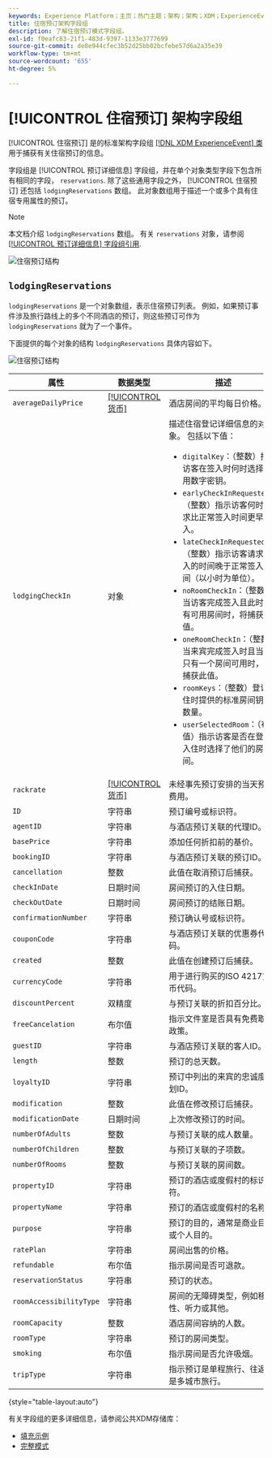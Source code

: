 ```yaml
---
keywords: Experience Platform；主页；热门主题；架构；架构；XDM；ExperienceEvent；字段；架构；架构设计；字段组；字段组；预订；住宿；
title: 住宿预订架构字段组
description: 了解住宿预订模式字段组。
exl-id: f0eafc83-21f1-483d-9397-1133e3777699
source-git-commit: de8e944cfec3b52d25bb02bcfebe57d6a2a35e39
workflow-type: tm+mt
source-wordcount: '655'
ht-degree: 5%

---
```


# [!UICONTROL 住宿预订] 架构字段组

[!UICONTROL 住宿预订] 是的标准架构字段组 [[!DNL XDM ExperienceEvent] 类](../../classes/experienceevent.md) 用于捕获有关住宿预订的信息。

字段组是 [!UICONTROL 预订详细信息] 字段组，并在单个对象类型字段下包含所有相同的字段， `reservations`. 除了这些通用字段之外， [!UICONTROL 住宿预订] 还包括 `lodgingReservations` 数组。 此对象数组用于描述一个或多个具有住宿专用属性的预订。

>[!NOTE]
>
>本文档介绍 `lodgingReservations` 数组。 有关 `reservations` 对象，请参阅 [[!UICONTROL 预订详细信息] 字段组引用](./reservation-details.md).

![住宿预订结构](../../images/field-groups/lodging-reservation/structure.png)

## `lodgingReservations`

`lodgingReservations` 是一个对象数组，表示住宿预订列表。 例如，如果预订事件涉及旅行路线上的多个不同酒店的预订，则这些预订可作为 `lodgingReservations` 就为了一个事件。

下面提供的每个对象的结构 `lodgingReservations` 具体内容如下。

![住宿预订结构](../../images/field-groups/lodging-reservation/lodgingReservations.png)

| 属性 | 数据类型 | 描述 |
| --- | --- | --- |
| `averageDailyPrice` | [[!UICONTROL 货币]](../../data-types/currency.md) | 酒店房间的平均每日价格。 |
| `lodgingCheckIn` | 对象 | 描述住宿登记详细信息的对象。 包括以下值：<ul><li>`digitalKey`：（整数）指示访客在签入时何时选择使用数字密钥。</li><li>`earlyCheckInRequested`：（整数）指示访客何时请求比正常签入时间更早签入。</li><li>`lateCheckInRequested`：（整数）指示访客请求签入的时间晚于正常签入时间（以小时为单位）。</li><li>`noRoomCheckIn`：（整数）当访客完成签入且此时没有可用房间时，将捕获此值。</li><li>`oneRoomCheckIn`：（整数）当来宾完成签入时且当时只有一个房间可用时，将捕获此值。</li><li>`roomKeys`：（整数）登记入住时提供的标准房间钥匙数量。</li><li>`userSelectedRoom`：（布尔值）指示访客是否在登记入住时选择了他们的房间。</li></ul> |
| `rackrate` | [[!UICONTROL 货币]](../../data-types/currency.md) | 未经事先预订安排的当天预订费用。 |
| `ID` | 字符串 | 预订编号或标识符。 |
| `agentID` | 字符串 | 与酒店预订关联的代理ID。 |
| `basePrice` | 字符串 | 添加任何折扣前的基价。 |
| `bookingID` | 字符串 | 与酒店预订关联的预订ID。 |
| `cancellation` | 整数 | 此值在取消预订后捕获。 |
| `checkInDate` | 日期时间 | 房间预订的入住日期。 |
| `checkOutDate` | 日期时间 | 房间预订的结账日期。 |
| `confirmationNumber` | 字符串 | 预订确认号或标识符。 |
| `couponCode` | 字符串 | 与酒店预订关联的优惠券代码。 |
| `created` | 整数 | 此值在创建预订后捕获。 |
| `currencyCode` | 字符串 | 用于进行购买的ISO 4217货币代码。 |
| `discountPercent` | 双精度 | 与预订关联的折扣百分比。 |
| `freeCancelation` | 布尔值 | 指示文件室是否具有免费取消政策。 |
| `guestID` | 字符串 | 与酒店预订关联的客人ID。 |
| `length` | 整数 | 预订的总天数。 |
| `loyaltyID` | 字符串 | 预订中列出的来宾的忠诚度计划ID。 |
| `modification` | 整数 | 此值在修改预订后捕获。 |
| `modificationDate` | 日期时间 | 上次修改预订的时间。 |
| `numberOfAdults` | 整数 | 与预订关联的成人数量。 |
| `numberOfChildren` | 整数 | 与预订关联的子项数。 |
| `numberOfRooms` | 整数 | 与预订关联的房间数。 |
| `propertyID` | 字符串 | 预订的酒店或度假村的标识符。 |
| `propertyName` | 字符串 | 预订的酒店或度假村的名称。 |
| `purpose` | 字符串 | 预订的目的，通常是商业目的或个人目的。 |
| `ratePlan` | 字符串 | 房间出售的价格。 |
| `refundable` | 布尔值 | 指示房间是否可退款。 |
| `reservationStatus` | 字符串 | 预订的状态。 |
| `roomAccessibilityType` | 字符串 | 房间的无障碍类型，例如移动性、听力或其他。 |
| `roomCapacity` | 整数 | 酒店房间容纳的人数。 |
| `roomType` | 字符串 | 预订的房间类型。 |
| `smoking` | 布尔值 | 指示房间是否允许吸烟。 |
| `tripType` | 字符串 | 指示预订是单程旅行、往返还是多城市旅行。 |

{style="table-layout:auto"}

有关字段组的更多详细信息，请参阅公共XDM存储库：

* [填充示例](https://github.com/adobe/xdm/blob/master/components/fieldgroups/experience-event/industry-verticals/experienceevent-lodging-reservation.example.1.json)
* [完整模式](https://github.com/adobe/xdm/blob/master/components/fieldgroups/experience-event/industry-verticals/experienceevent-lodging-reservation.schema.json)
